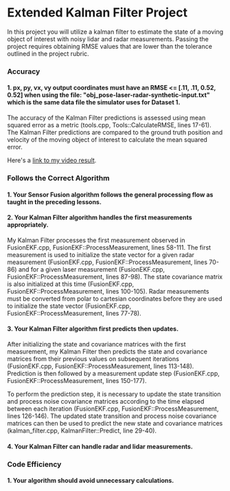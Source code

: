 # Extended Kalman Filter Project

In this project you will utilize a kalman filter to estimate the state of a moving object of interest with noisy lidar and radar measurements. Passing the project requires obtaining RMSE values that are lower than the tolerance outlined in the project rubric.

### Accuracy

#### 1. px, py, vx, vy output coordinates must have an RMSE <= [.11, .11, 0.52, 0.52] when using the file: "obj_pose-laser-radar-synthetic-input.txt" which is the same data file the simulator uses for Dataset 1.

The accuracy of the Kalman Filter predictions is assessed using mean squared error as a metric (tools.cpp, Tools::CalculateRMSE, lines 17-61).  The Kalman Filter predictions are compared to the ground truth position and velocity of the moving object of interest to calculate the mean squared error.

Here's a [link to my video result](./ekf_video.mp4).

### Follows the Correct Algorithm

#### 1. Your Sensor Fusion algorithm follows the general processing flow as taught in the preceding lessons.

#### 2. Your Kalman Filter algorithm handles the first measurements appropriately.

My Kalman Filter processes the first measurement observed in FusionEKF.cpp, FusionEKF::ProcessMeasurement, lines 58-111.  The first measurement is used to initialize the state vector for a given radar measurement (FusionEKF.cpp, FusionEKF::ProcessMeasurement, lines 70-86) and for a given laser measurement (FusionEKF.cpp, FusionEKF::ProcessMeasurement, lines 87-98).  The state covariance matrix is also initialized at this time (FusionEKF.cpp, FusionEKF::ProcessMeasurement, lines 100-105).  Radar measurements must be converted from polar to cartesian coordinates before they are used to initialize the state vector (FusionEKF.cpp, FusionEKF::ProcessMeasurement, lines 77-78).

#### 3. Your Kalman Filter algorithm first predicts then updates.

After initializing the state and covariance matrices with the first measurement, my Kalman Filter then predicts the state and covariance matrices from their previous values on subsequent iterations (FusionEKF.cpp, FusionEKF::ProcessMeasurement, lines 113-148).  Prediction is then followed by a measurement update step (FusionEKF.cpp, FusionEKF::ProcessMeasurement, lines 150-177).

To perform the prediction step, it is necessary to update the state transition and process noise covariance matrices according to the time elapsed between each iteration (FusionEKF.cpp, FusionEKF::ProcessMeasurement, lines 126-146).  The updated state transition and process noise covariance matrices can then be used to predict the new state and covariance matrices (kalman_filter.cpp, KalmanFilter::Predict, line 29-40).

#### 4. Your Kalman Filter can handle radar and lidar measurements.



### Code Efficiency

#### 1. Your algorithm should avoid unnecessary calculations.
